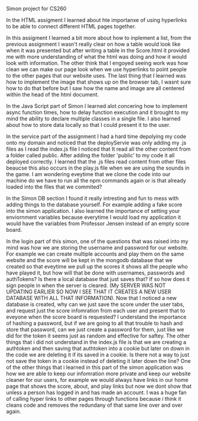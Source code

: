 Simon project for CS260

In the HTML assigment I learned about hte importanxe of using hyperlinks to be able to connect different HTML pages together.

In this assigment I learned a bit more about how to inplement a list, from the previous assignment I wasn't really clear on how a table would look like when it was presented but after writing a table in the Score.html it provided me with more understanding of what the html was doing and how it would look with information. The other think that I engoyed seeing work was how clean we can make our page look when we use hyperlinks to point people to the other pages that our website uses. The last thing that I learned was how to implement the image that shows up on the browser tab, I wasnt sure how to do that before but I saw how the name and image are all centered within the head of the html document.

In the Java Script part of Simon I learned alot concering how to implement async function times, how to delay function execution and it brought to my mind the ability to declare multiple classes in a single file. I also learned about how to store data locally so that I could present it to the user.

In the service part of the assignment I had a hard time depolying my code onto my domain and noticed that the deployServie was only adding my .js files as I read the index.js file I noticed that It read all the other content from a folder called public. After adding the folder 'public' to my code it all deployed correctly. I learned that the .js files read content from other files beaucse this also occurs in the play.js file when we are using the sounds in the game. I am wondering eveytime that we clone the code into our machine do we have to run all the npm commands again or is that already loaded into the files that we commited?

In the Simon DB section I found it really intresting and fun to mess with adding things to the database yourself. For example adding a fake score into the simon application. I also learned the importance of setting your enviornment variables because everytime I would load my application it would have the variables from Professor Jensen instead of an empty score board.

In the login part of this simon, one of the questions that was raised into my mind was how we are storing the username and password for our website. For example we can create multiple accounts and play them on the same website and the score will be kept in the mongodb database that we created so that eveytime we pull up the scores it shows all the people who have played it, but how will that be done with usernames, passwords and authTokens? Is there a local database that just saves that? If so how does it sign people in when the server is cleared. (My SERVER WAS NOT UPDATING EARLIER SO NOW I SEE THAT IT CREATES A NEW USER DATABASE WITH ALL THAT INFORMATION). Now that I noticed a new database is created, why can we just save the score under the user tabs, and request just the score infomration from each user and present that to eveyone when the score board is requested? I understand the importance of hashing a password, but if we are going to all that trouble to hash and store that password, can we just create a password for them, just like we did for the token it seems just as random and effective for saftey. The other things that i did not understand in the index.js file is that we are creating a authtoken and then saving that authtoken into a cookie but later on down in the code we are deleting it if its saved in a cookie. Is there not a way to just not save the token in a cookie instead of deleting it later down the line? One of the other things that i learned in this part of the simon application was how we are able to keep our infomration more private and keep our website cleaner for our users, for example we would always have links in our home page that shows the score, about, and play links but now we dont show that unless a person has logged in and has made an account. I was a huge fan of calling hyper links to other pages through functions because i think it cleans code and removes the redundany of that same line over and over again.
